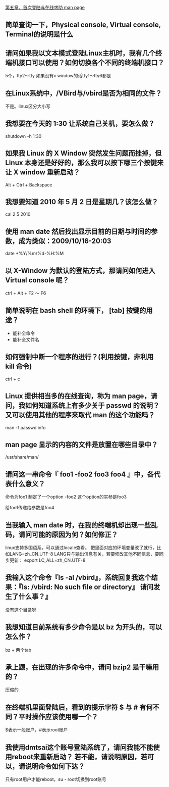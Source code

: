 
[第五章、首次登陆与在线求助 man page](http://cn.linux.vbird.org/linux_basic/0160startlinux_7.php)

## 简单查询一下，Physical console, Virtual console, Terminal的说明是什么



## 请问如果我以文本模式登陆Linux主机时，我有几个终端机接口可以使用？如何切换各个不同的终端机接口？
5个，tty2～tty
如果没有x window的话tty1～tty6都是


## 在Linux系统中，/VBird与/vbird是否为相同的文件？


不是。linux区分大小写


## 我想要在今天的 1:30 让系统自己关机，要怎么做？

shutdown -h 1:30


## 如果我 Linux 的 X Window 突然发生问题而挂掉，但 Linux 本身还是好好的，那么我可以按下哪三个按键来让 X window 重新启动？

Alt + Ctrl + Backspace

## 我想要知道 2010 年 5 月 2 日是星期几？该怎么做？

cal 2 5 2010

## 使用 man date 然后找出显示目前的日期与时间的参数，成为类似：2009/10/16-20:03

date +%Y/%m/%d-%H:%M

## 以 X-Window 为默认的登陆方式，那请问如何进入 Virtual console 呢？

ctrl + Alt + F2 ～ F6

## 简单说明在 bash shell 的环境下， [tab] 按键的用途？

- 能补全命令
- 能补全文件名

## 如何强制中断一个程序的进行？(利用按键，非利用 kill 命令)

ctrl + c

## Linux 提供相当多的在线查询，称为 man page，请问，我如何知道系统上有多少关于 passwd 的说明？又可以使用其他的程序来取代 man 的这个功能吗？
man -f  passwd
info

## man page 显示的内容的文件是放置在哪些目录中？
/usr/share/man/

## 请问这一串命令『 foo1 -foo2 foo3 foo4 』中，各代表什么意义？

命令为foo1
制定了一个option -foo2 这个option的实参是foo3

给foo1传递给参数是foo4


## 当我输入 man date 时，在我的终端机却出现一些乱码，请问可能的原因为何？如何修正？

linux支持多国语系，可以通过locale查看。
把里面对应的环境变量改了就行，比如LANG=zh_CN.UTF-8
LANG只与输出信息有关，若要修改其他不同信息，要同步更新： export LC_ALL=zh_CN.UTF-8


## 我输入这个命令『ls -al /vbird』，系统回复我这个结果：『ls: /vbird: No such file or directory』 请问发生了什么事？』

没有这个目录呀

## 我想知道目前系统有多少命令是以 bz 为开头的，可以怎么作？
bz + 两个tab


## 承上题，在出现的许多命令中，请问 bzip2 是干嘛用的？

压缩的


## 在终端机里面登陆后，看到的提示字符 $ 与 # 有何不同？平时操作应该使用哪一个？

$表示一般账户，#表示root账户


## 我使用dmtsai这个账号登陆系统了，请问我能不能使用reboot来重新启动？ 若不能，请说明原因，若可以，请说明命令如何下达？

只有root用户才能reboot，su - root切换到root账号
